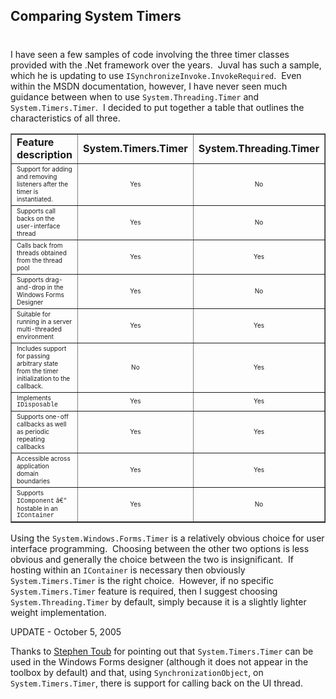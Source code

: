 

## Comparing System Timers 
#
I have seen a few samples of code involving the three timer classes provided with the .Net framework over the years.  Juval has such a sample, which he is updating to use ``` ISynchronizeInvoke.InvokeRequired ```.  Even within the MSDN documentation, however, I have never seen much guidance between when to use ``` System.Threading.Timer ``` and ``` System.Timers.Timer ```.  I decided to put together a table that outlines the characteristics of all three.

<table border="1"><tbody><tr><td><strong>Feature description</strong></td><td><strong>System.Timers.Timer</strong></td><td><strong>System.Threading.Timer</strong></td><td style="width: 206px;"><strong>System.Windows.Forms.Timer</strong></td></tr><tr><td><span style="font-size: x-small;">Support for adding and removing listeners after the timer is instantiated.</span></td><td align="middle" valign="center"><span style="font-size: x-small;">Yes</span></td><td align="middle" valign="center"><span style="font-size: x-small;">No</span></td><td style="width: 206px;" align="middle" valign="center"><span style="font-size: x-small;">Yes</span></td></tr><tr><td style="height: 21px;"><span style="font-size: x-small;">Supports&nbsp;call backs on the user-interface thread</span></td><td style="height: 21px;" align="middle" valign="center"><span style="font-size: x-small;">Yes</span></td><td style="height: 21px;" align="middle" valign="center"><span style="font-size: x-small;">No</span></td><td style="width: 206px; height: 21px;" align="middle" valign="center"><span style="font-size: x-small;">Yes</span></td></tr><tr><td><span style="font-size: x-small;">Calls back from threads obtained from the thread pool</span></td><td align="middle" valign="center"><span style="font-size: x-small;">Yes</span></td><td align="middle" valign="center"><span style="font-size: x-small;">Yes</span></td><td style="width: 206px;" align="middle" valign="center"><span style="font-size: x-small;">No</span></td></tr><tr><td><span style="font-size: x-small;">Supports drag-and-drop in the Windows Forms Designer</span></td><td align="middle" valign="center"><span style="font-size: x-small;">Yes</span></td><td align="middle" valign="center"><span style="font-size: x-small;">No</span></td><td style="width: 206px;" align="middle" valign="center"><span style="font-size: x-small;">Yes</span></td></tr><tr><td><span style="font-size: x-small;">Suitable for running in a server multi-threaded environment</span></td><td align="middle" valign="center"><span style="font-size: x-small;">Yes</span></td><td align="middle" valign="center"><span style="font-size: x-small;">Yes</span></td><td style="width: 206px;" align="middle" valign="center"><span style="font-size: x-small;">No</span></td></tr><tr><td><span style="font-size: x-small;">Includes support for passing arbitrary state from the timer initialization to the callback.</span></td><td align="middle" valign="center"><span style="font-size: x-small;">No</span></td><td align="middle" valign="center"><span style="font-size: x-small;">Yes</span></td><td style="width: 206px;" align="middle" valign="center"><span style="font-size: x-small;">No</span></td></tr><tr><td><span style="font-size: x-small;">Implements <span style="font-family: Courier New;">IDisposable</span></span></td><td align="middle" valign="center"><span style="font-size: x-small;">Yes</span></td><td align="middle" valign="center"><span style="font-size: x-small;">Yes</span></td><td style="width: 206px;" align="middle" valign="center"><span style="font-size: x-small;">Yes</span></td></tr><tr><td><span style="font-size: x-small;">Supports one-off callbacks as well as periodic repeating callbacks</span></td><td align="middle" valign="center"><span style="font-size: x-small;">Yes</span></td><td align="middle" valign="center"><span style="font-size: x-small;">Yes</span></td><td style="width: 206px;" align="middle" valign="center"><span style="font-size: x-small;">Yes</span></td></tr><tr><td><span style="font-size: x-small;">Accessible across application domain boundaries</span></td><td align="middle" valign="center"><span style="font-size: x-small;">Yes</span></td><td align="middle" valign="center"><span style="font-size: x-small;">Yes</span></td><td style="width: 206px;" align="middle" valign="center"><span style="font-size: x-small;">Yes</span></td></tr><tr><td style="height: 40px;"><span style="font-size: x-small;">Supports <span style="font-family: Courier New;">IComponent</span> â€“ hostable in an <span style="font-family: Courier New;">IContainer</span></span></td><td style="height: 40px;" align="middle" valign="center"><span style="font-size: x-small;">Yes</span></td><td style="height: 40px;" align="middle" valign="center"><span style="font-size: x-small;">No</span></td><td style="width: 206px; height: 40px;" align="middle" valign="center"><span style="font-size: x-small;">Yes</span></td></tr></tbody></table>

Using the ``` System.Windows.Forms.Timer ``` is a relatively obvious choice for user interface programming.  Choosing between the other two options is less obvious and generally the choice between the two is insignificant.  If hosting within an ``` IContainer ``` is necessary then obviously ``` System.Timers.Timer ``` is the right choice.  However, if no specific ``` System.Timers.Timer ``` feature is required, then I suggest choosing ``` System.Threading.Timer ``` by default, simply because it is a slightly lighter weight implementation.

UPDATE - October 5, 2005

Thanks to [Stephen Toub](https://blogs.msdn.com/toub/) for pointing out that ``` System.Timers.Timer ``` can be used in the Windows Forms designer (although it does not appear in the toolbox by default) and that, using ``` SynchronizationObject ```, on ``` System.Timers.Timer ```, there is support for calling back on the UI thread.
